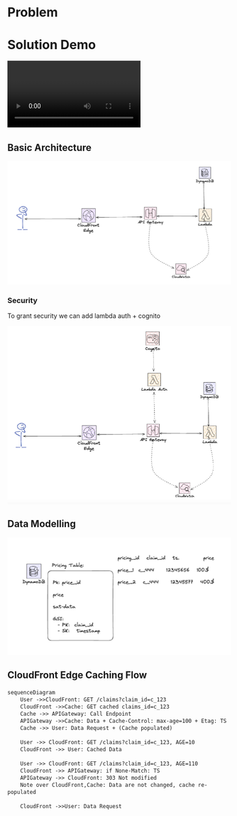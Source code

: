 # Problem 


# Solution Demo

![](./docs/videos/demo.mov)

## Basic Architecture

![basic](./docs/imgs/starter-arch.png)


### Security 

To grant security we can add lambda auth + cognito

![basic-security](./docs/imgs/with-lambda-auth.png)

## Data Modelling

![data-model](./docs/imgs/data-model.png)


## CloudFront Edge Caching Flow
```mermaid
sequenceDiagram
    User ->>CloudFront: GET /claims?claim_id=c_123
    CloudFront ->>Cache: GET cached claims_id=c_123
    Cache ->> APIGateway: Call Endpoint
    APIGateway ->>Cache: Data + Cache-Control: max-age=100 + Etag: TS
    Cache ->> User: Data Request + (Cache populated)

    User ->> CloudFront: GET /claims?claim_id=c_123, AGE=10
    CloudFront ->> User: Cached Data

    User ->> CloudFront: GET /claims?claim_id=c_123, AGE=110 
    CloudFront ->> APIGateway: if None-Match: TS
    APIGateway ->> CloudFront: 303 Not modified
    Note over CloudFront,Cache: Data are not changed, cache re-populated

    CloudFront ->>User: Data Request
```



              